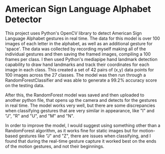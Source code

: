 # American Sign Language Alphabet Detector

This project uses Python's OpenCV library to detect American Sign Language Alphabet gestures in real time. The data for this model is over 100 images of each letter in the alphabet, as well as an additional gesture for 'space'. 
The data was collected by recording myself making all of the individual gestures and then saving the framed images, compiling a 100 frames per class. I then used Python's mediapipe hand landmark detection capability to draw hand landmarks and track their coordinates for each image in each class. This created a set of 42 pairs of (x,y) data points for 100 images across the 27 classes. The model was then run through a RandomForestClassifier and was able to generate a 99.2% accuracy score on the testing data.

After this, the RandomForest model was saved and then uploaded to another python file, that opens up the camera and detects for the gestures in real time. The model works very well, but there are some discrepancies when classifying gestures that are very similar in appearance, like "I" and "J", "R" and "U", and "M" and "N".

In order to improve the model, I would suggest using something other than a RandomForest algorithm, as it works fine for static images but for motion-based gestures like "J" and "Z", there are issues when classifying, and I found that during the real-time gesture capture it worked best on the ends of the motion gestures, and not their beginnings. 

